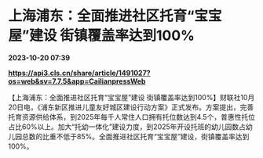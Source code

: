 # 上海浦东：全面推进社区托育“宝宝屋”建设 街镇覆盖率达到100%

**2023-10-20 07:39**

**https://api3.cls.cn/share/article/1491027?os=web&sv=7.7.5&app=CailianpressWeb**

【上海浦东：全面推进社区托育“宝宝屋”建设 街镇覆盖率达到100%】财联社10月20日电，《浦东新区推进儿童友好城区建设行动方案》正式发布。方案提出，完善托育资源供给体系，到2025年每千人常住人口拥有托位数达到4.5个，普惠性托位占比60%以上。加大“托幼一体化”建设力度，到2025年开设托班的幼儿园数占幼儿园总数的比重不低于85%。全面推进社区托育“宝宝屋”建设，街镇覆盖率达到100%。